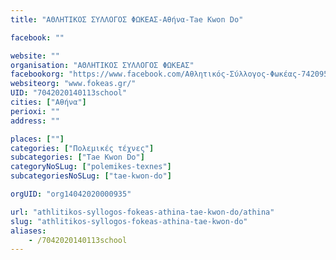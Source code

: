 ```yaml
---
title: "ΑΘΛΗΤΙΚΟΣ ΣΥΛΛΟΓΟΣ ΦΩΚΕΑΣ-Αθήνα-Tae Kwon Do"

facebook: ""

website: ""
organisation: "ΑΘΛΗΤΙΚΟΣ ΣΥΛΛΟΓΟΣ ΦΩΚΕΑΣ"
facebookorg: "https://www.facebook.com/Αθλητικός-Σύλλογος-Φωκέας-742095895812269/"
websiteorg: "www.fokeas.gr/"
UID: "7042020140113school"
cities: ["Αθήνα"]
perioxi: ""
address: ""

places: [""]
categories: ["Πολεμικές τέχνες"]
subcategories: ["Tae Kwon Do"]
categoryNoSLug: ["polemikes-texnes"]
subcategoriesNoSLug: ["tae-kwon-do"]

orgUID: "org14042020000935"

url: "athlitikos-syllogos-fokeas-athina-tae-kwon-do/athina"
slug: "athlitikos-syllogos-fokeas-athina-tae-kwon-do"
aliases:
    - /7042020140113school
---
```





